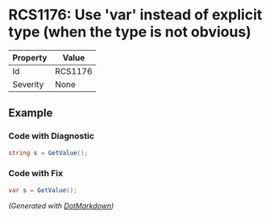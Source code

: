 # RCS1176: Use 'var' instead of explicit type \(when the type is not obvious\)

| Property | Value   |
| -------- | ------- |
| Id       | RCS1176 |
| Severity | None    |

## Example

### Code with Diagnostic

```csharp
string s = GetValue();
```

### Code with Fix

```csharp
var s = GetValue();
```


*\(Generated with [DotMarkdown](http://github.com/JosefPihrt/DotMarkdown)\)*